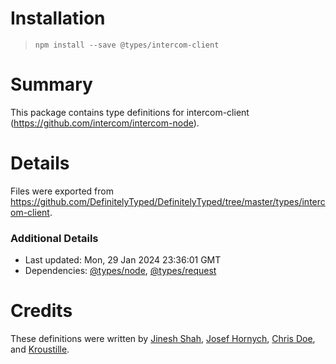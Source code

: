 # Installation
> `npm install --save @types/intercom-client`

# Summary
This package contains type definitions for intercom-client (https://github.com/intercom/intercom-node).

# Details
Files were exported from https://github.com/DefinitelyTyped/DefinitelyTyped/tree/master/types/intercom-client.

### Additional Details
 * Last updated: Mon, 29 Jan 2024 23:36:01 GMT
 * Dependencies: [@types/node](https://npmjs.com/package/@types/node), [@types/request](https://npmjs.com/package/@types/request)

# Credits
These definitions were written by [Jinesh Shah](https://github.com/jineshshah36), [Josef Hornych](https://github.com/peping), [Chris Doe](https://github.com/cdoe), and [Kroustille](https://github.com/kroustille).
